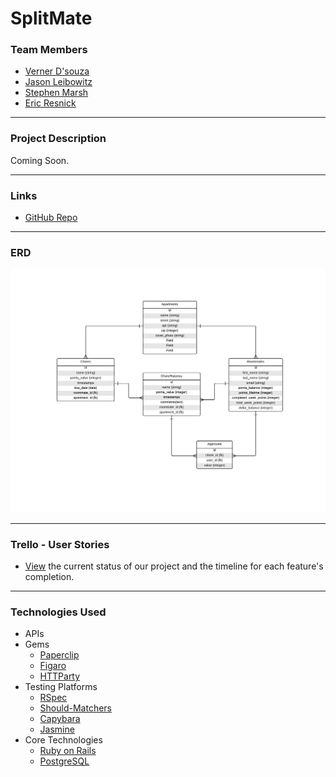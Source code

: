 # SplitMate

### Team Members

* [Verner D'souza](mailto:verner.dz@gmail.com)
* [Jason Leibowitz](mailto:jasonaleibowitz@gmail.com)
* [Stephen Marsh](mailto:stephenforpresident@gmail.com)
* [Eric Resnick](mailto:eres805@gmail.com)

---

### Project Description

Coming Soon.

---

### Links

* [GitHub Repo](https://github.com/jasonleibowitz/SplitMate)

---

### ERD

![ERD v1](/images/ERD_v5.png)

---

### Trello - User Stories

* [View](https://trello.com/b/xvQbRVFQ/splitmate-user-stories) the current status of our project and the timeline for each feature's completion.

---

### Technologies Used

* APIs
* Gems
	* [Paperclip](https://github.com/thoughtbot/paperclip)
	* [Figaro](https://github.com/laserlemon/figaro)
	* [HTTParty](https://github.com/jnunemaker/httparty)
* Testing Platforms
	* [RSpec](https://github.com/rspec/rspec-rails)
	* [Should-Matchers](https://github.com/thoughtbot/shoulda-matchers)
	* [Capybara](https://github.com/jnicklas/capybara)
	* [Jasmine](http://jasmine.github.io/)
* Core Technologies
	* [Ruby on Rails](http://rubyonrails.org/)
	* [PostgreSQL](http://www.postgresql.org/)